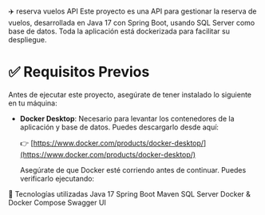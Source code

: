 ✈️ reserva vuelos API
Este proyecto es una API para gestionar la reserva de vuelos, desarrollada en Java 17 con Spring Boot, usando SQL Server como base de datos. Toda la aplicación está dockerizada para facilitar su despliegue.

# ✅ Requisitos Previos

Antes de ejecutar este proyecto, asegúrate de tener instalado lo siguiente en tu máquina:

- **Docker Desktop**: Necesario para levantar los contenedores de la aplicación y base de datos. Puedes descargarlo desde aquí:

  👉 [https://www.docker.com/products/docker-desktop/](https://www.docker.com/products/docker-desktop/)

  Asegúrate de que Docker esté corriendo antes de continuar. Puedes verificarlo ejecutando:


🚀 Tecnologías utilizadas
Java 17
Spring Boot
Maven
SQL Server
Docker & Docker Compose
Swagger UI
